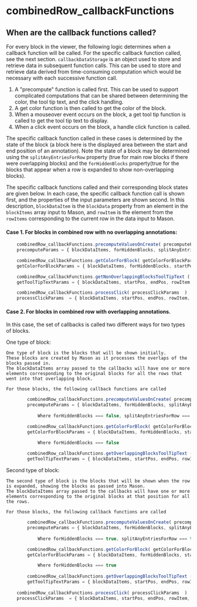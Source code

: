 
# combinedRow_callbackFunctions

## When are the callback functions called?
For every block in the viewer, the following logic determines when a callback function will be called. For the specific callback function called, see the next section. `callbackDataStorage` is an object used to store and retrieve data in subsequent function calls. This can be used to store and retrieve data derived from time-consuming computation which would be necessary with each successive function call.

1. A "precompute" function is called first.  This can be used to support complicated computations that can be shared between determining the color, the tool tip text, and the click handling.
2. A get color function is then called to get the color of the block.
3. When a mouseover event occurs on the block, a get tool tip function is called to get the tool tip text to display.
4. When a click event occurs on the block, a handle click function is called.

The specific callback function called in these cases is determined by the state of the block (a block here is the displayed area between the start and end position of an annotation). Note the state of a block may be determined using the `splitAnyEntriesForRow` property (true for main row blocks if there were overlapping blocks) and the `forHiddenBlocks` property(true for the blocks that appear when a row is expanded to show non-overlapping blocks).

The specific callback functions called and their corresponding block states are given below. In each case, the specific callback function call is shown first, and the properties of the input parameters are shown second. In this description, `blockDataItem` is the `blockData` property from an element in the `blockItems` array input to Mason, and `rowItem` is the element from the `rowItems` corresponding to the current row in the data input to Mason.

#### Case 1.  For blocks in combined row with no overlapping annotations:

```javascript
	combinedRow_callbackFunctions.precomputeValuesOnCreate( precomputeParams )
	precomputeParams = { blockDataItems, forHiddenBlocks, splitAnyEntriesForRow, startPos, endPos, rowItem, callbackDataStorage }

	combinedRow_callbackFunctions.getColorForBlock( getColorForBlockParams )
	getColorForBlockParams = { blockDataItems, forHiddenBlocks, startPos, endPos, rowItem, callbackDataStorage }

	combinedRow_callbackFunctions.getNonOverlappingBlocksToolTipText ( getToolTipTextParams )
	getToolTipTextParams = { blockDataItems, startPos, endPos, rowItem, callbackDataStorage }

	combinedRow_callbackFunctions.processClick( processClickParams  )
	processClickParams  = { blockDataItems, startPos, endPos, rowItem, callbackDataStorage	}
```


#### Case 2.  For blocks in combined row with overlapping annotations.


In this case, the set of callbacks is called two different ways for two types of blocks.

  One type of block:
  
	One type of block is the blocks that will be shown initially.
	These blocks are created by Mason as it processes the overlaps of the blocks passed in.
	The blockDataItems array passed to the callbacks will have one or more elements corresponding to the original blocks for all the rows that went into that overlapping block.

	For those blocks, the following callback functions are called

```javascript
		combinedRow_callbackFunctions.precomputeValuesOnCreate( precomputeParams )
		precomputeParams = { blockDataItems, forHiddenBlocks, splitAnyEntriesForRow, startPos, endPos, rowItem, callbackDataStorage }
		
			Where forHiddenBlocks === false, splitAnyEntriesForRow === true

		combinedRow_callbackFunctions.getColorForBlock( getColorForBlockParams )
		getColorForBlockParams = { blockDataItems, forHiddenBlocks, startPos, endPos, rowItem, callbackDataStorage }

			Where forHiddenBlocks === false
			
		combinedRow_callbackFunctions.getOverlappingBlocksToolTipText ( getToolTipTextParams )
		getToolTipTextParams = { blockDataItems, startPos, endPos, rowItem, callbackDataStorage }
```

  Second type of block:
  
	The second type of block is the blocks that will be shown when the row is expanded, showing the blocks as passed into Mason.
	The blockDataItems array passed to the callbacks will have one or more elements corresponding to the original blocks at that position for all the rows.

	For those blocks, the following callback functions are called

```javascript
		combinedRow_callbackFunctions.precomputeValuesOnCreate( precomputeParams )
		precomputeParams = { blockDataItems, forHiddenBlocks, splitAnyEntriesForRow, startPos, endPos, rowItem, callbackDataStorage }
		
			Where forHiddenBlocks === true, splitAnyEntriesForRow === true

		combinedRow_callbackFunctions.getColorForBlock( getColorForBlockParams )
		getColorForBlockParams = { blockDataItems, forHiddenBlocks, startPos, endPos, rowItem, callbackDataStorage }

			Where forHiddenBlocks === true
			
		combinedRow_callbackFunctions.getOverlappingBlocksToolTipText ( getToolTipTextParams )
		getToolTipTextParams = { blockDataItems, startPos, endPos, rowItem, callbackDataStorage }
		
	combinedRow_callbackFunctions.processClick( processClickParams  )
	processClickParams  = { blockDataItems, startPos, endPos, rowItem, callbackDataStorage	}
		
```


